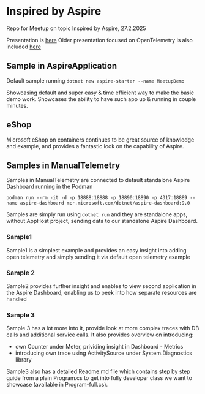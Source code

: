 # Inspired by Aspire

Repo for Meetup on topic Inspired by Aspire, 27.2.2025

Presentation is [here](https://github.com/frno10/InspiredByAspire/blob/main/Inspired%20by%20Aspire%20NEW.pdf)
Older presentation focused on OpenTelemetry is also included [here](https://github.com/frno10/InspiredByAspire/blob/main/Code%20%26%20Coffee%20-%20OpenTelemetry.pdf)

## Sample in AspireApplication

Default sample running `dotnet new aspire-starter --name MeetupDemo`

Showcasing default and super easy & time efficient way to make the basic demo work.
Showcases the ability to have such app up & running in couple minutes.

## eShop

Microsoft eShop on containers continues to be great source of knowledge and example, and provides a fantastic look on the capability of Aspire.

## Samples in ManualTelemetry

Samples in ManualTelemetry are connected to default standalone Aspire Dashboard running in the Podman

```
podman run --rm -it -d -p 18888:18888 -p 18890:18890 -p 4317:18889 --name aspire-dashboard mcr.microsoft.com/dotnet/aspire-dashboard:9.0
```

Samples are simply run using `dotnet run` and they are standalone apps, without AppHost project, sending data to our standalone Aspire Dashboard.

### Sample1

Sample1 is a simplest example and provides an easy insight into adding open telemetry and simply sending it via default open telemetry example

### Sample 2

Sample2 provides further insight and enables to view second application in the Aspire Dashboard, enabling us to peek into how separate resources are handled

### Sample 3

Sample 3 has a lot more into it, provide look at more complex traces with DB calls and additional service calls.
It also provides overview on introducing:

- own Counter under Meter, prividing insight in Dashboard - Metrics
- introducing own trace using ActivitySource under System.Diagnostics library

Sample3 also has a detailed Readme.md file which contains step by step guide from a plain Program.cs to get into fully developer class we want to showcase (available in Program-full.cs).
